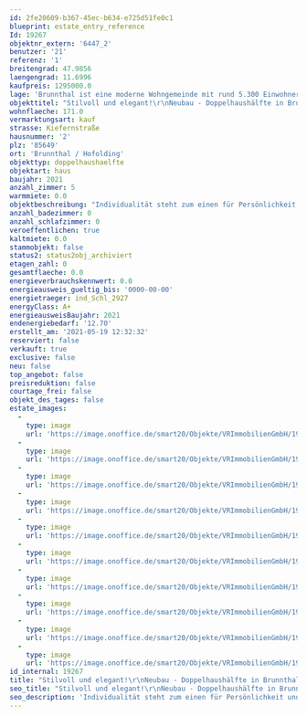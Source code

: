 ```yaml
---
id: 2fe20609-b367-45ec-b634-e725d51fe0c1
blueprint: estate_entry_reference
Id: 19267
objektnr_extern: '6447_2'
benutzer: '21'
referenz: '1'
breitengrad: 47.9856
laengengrad: 11.6996
kaufpreis: 1295000.0
lage: 'Brunnthal ist eine moderne Wohngemeinde mit rund 5.300 Einwohnern, die sehr günstig im südöstlichen Teil des Landkreises München liegt, ca. 20 km vom Zentrum der Landeshauptstadt entfernt. Der Ortsteil Hofolding bietet das Flair eines gemütlichen, bayerischen Dorfes mit einer eindrucksvollen Bergkulisse bei guter Sicht. Die Nähe zu den Alpen, die in ca. 30 Minuten zu erreichen sind u. zu einigen bayerischen Seen, wie zum Beispiel dem Tegernsee oder Chiemsee, erwecken bei manch einem Besucher Urlaubsgefühle. Hier lässt es sich bei hoher Wohn- und Lebensqualität hervorragend leben. Die Gemeinde Brunnthal bietet genug Kindergarten-, Krippen-, u. Nachmittagsbetreuungsplätze sowie eine Musikschule u. einen Turn- u. Sportverein. Auch weiterführende Schulen sowie ein Seniorenzentrum mit Pflegeplätzen befinden sich in unmittelbarer Nähe. Das Angebot an Gewerbe, Handwerk u. Dienstleistung ist vielfältig. Die Golfrange Brunnthal, diverse Reiterhöfe, Fußballplätze, Schwimmbäder, Tennisplätze usw. bieten die verschiedensten Freizeitmöglichkeiten. Spaziergänge oder Fahrradtouren über diverse Radwege in die nahen Wälder und Wiesen runden das vielseitige Angebot ab. Die nahen Skigebiete sind in ca. 35 Autominuten erreichbar. Alle Einkaufsmöglichkeiten, Ärzte und Apotheken liegen in der Umgebung. Ebenso ist eine Vielzahl an Tagescafés, Eisdielen und guten Restaurants/Biergärten vorhanden. Das Gemeindegebiet grenzt an die Gemeinden Aying, Sauerlach, Taufkirchen, Höhenkirchen-Siegertsbrunn u. Hohenbrunn. Mit der Buslinie 244 erreichen Sie die S7 in 10 Minuten. Diese befindet sich am Höhnenkirchner Bahnhofsplatz und verbindet Höhenkirchen-Siegertsbrunn u. München im 20 Minuten-Takt. Die S3 fährt vom Bahnhof Sauerlach. Diesen erreichen Sie, ebenfalls mit der Buslinie 244 in ca. 15 Minuten. Sie S3 fährt ebenfalls alle 20 Minuten in Richtung München. Die Autobahn A8, Ausfahrt "Hofoldinger Forst" ist ca. 1,5 km, die A99, Ausfahrt "Höhenkirchen Ottobrunn", ist ca. 8 km entfernt.'
objekttitel: "Stilvoll und elegant!\r\nNeubau - Doppelhaushälfte in Brunnthal/Hofolding!"
wohnflaeche: 171.0
vermarktungsart: kauf
strasse: Kiefernstraße
hausnummer: '2'
plz: '85649'
ort: 'Brunnthal / Hofolding'
objekttyp: doppelhaushaelfte
objektart: haus
baujahr: 2021
anzahl_zimmer: 5
warmmiete: 0.0
objektbeschreibung: "Individualität steht zum einen für Persönlichkeit und zum anderen für die Erfüllung der eigenen Träume. Die Doppelhaushälften erfüllen einen hohen Anspruch. Im Mittelpunkt steht ein hohes Maß an Lebensqualität. Klare Linien und ausgesuchte Materialien sind die charakteristischen Merkmale des Gebäudes. Vor allem sorgt die exquisite Architektur für den ganzheitlichen und eigenständigen Charakter. Hinter dieser extravaganten Fassade verbirgt sich ein hoher Anspruch durch den Einsatz von hochwertigen und umweltfreundlichen Materialien. Bei diesem Bauprojekt entstehen insgesamt zwei besonders großzügige Doppelhaushälften. Offenheit und Lichtdurchlässigkeit prägen die Wohnräume.\r\n\r\nDie Gebäude werden als energiesparende KfW-55 Energieeffizienzhäuser (GEG 2020) errichtet. Sie sind ausgestattet mit einer umweltfreundlichen Luft-Wärmepumpe. Auf solide Außenwände wird sehr großer Wert gelegt (massives Ziegelmauerwerk, 36,5 cm, Fabrikat Unipor, Coriso). Die Spenglerarbeiten werden in Titanzink ausgeführt. Die Fensterelemente in Farbe anthrazit mit Aluvorsatzschale außen und innen in weißer Farbe, erhalten eine Drei-Scheiben-Isolierverglasung. Es werden Rollläden aus Aluminium mit elektrischen Motoren an Fenster- und Türelementen (außer die Kellerfenster) eingebaut. Die Fensterbänke werden mit hochwertigem Juramarmor belegt. Die Häuser haben eine komfortable Raumhöhe. Hohe Innentüren schaffen ein schönes Ambiente. Die Räume werden mit keramischen Fliesen oder Markenholzparkett ausgestattet. Es wird in jedem Haus eine Fußbodenheizung mit elektronischer Einzelraumregelung verbaut. Eine Sanitärausstattung in Kombination mit stilvollen Armaturen der Hausserie der Firma Gienger und eine große Duschwanne mit bodenebenem Einstieg wird in den Bädern installiert. In allen Schlafräumen sowie in den Fluren werden Rauchmelder montiert. Zu jeder Doppelhaushälfte gehört ein Garten mit Terrasse. Auf Wunsch ist eine Doppelgarage oder ein große Einzelgarage möglich."
anzahl_badezimmer: 0
anzahl_schlafzimmer: 0
veroeffentlichen: true
kaltmiete: 0.0
stammobjekt: false
status2: status2obj_archiviert
etagen_zahl: 0
gesamtflaeche: 0.0
energieverbrauchskennwert: 0.0
energieausweis_gueltig_bis: '0000-00-00'
energietraeger: ind_Schl_2927
energyClass: A+
energieausweisBaujahr: 2021
endenergiebedarf: '12.70'
erstellt_am: '2021-05-19 12:32:32'
reserviert: false
verkauft: true
exclusive: false
neu: false
top_angebot: false
preisreduktion: false
courtage_frei: false
objekt_des_tages: false
estate_images:
  -
    type: image
    url: 'https://image.onoffice.de/smart20/Objekte/VRImmobilienGmbH/19267/_236785.jpg'
  -
    type: image
    url: 'https://image.onoffice.de/smart20/Objekte/VRImmobilienGmbH/19267/_236789.jpg'
  -
    type: image
    url: 'https://image.onoffice.de/smart20/Objekte/VRImmobilienGmbH/19267/_236793.jpg'
  -
    type: image
    url: 'https://image.onoffice.de/smart20/Objekte/VRImmobilienGmbH/19267/_236795.jpg'
  -
    type: image
    url: 'https://image.onoffice.de/smart20/Objekte/VRImmobilienGmbH/19267/6a34e69d-8225-4083-a2f6-87a73605add9.jpg'
  -
    type: image
    url: 'https://image.onoffice.de/smart20/Objekte/VRImmobilienGmbH/19267/1903662c-5e50-4868-aeb2-3a9b15f704c0.jpg'
  -
    type: image
    url: 'https://image.onoffice.de/smart20/Objekte/VRImmobilienGmbH/19267/f9b500dc-40b5-46e1-a108-3d2d0850cdb0.jpg'
  -
    type: image
    url: 'https://image.onoffice.de/smart20/Objekte/VRImmobilienGmbH/19267/2373f781-0217-476b-ac16-6631670b15b7.jpg'
  -
    type: image
    url: 'https://image.onoffice.de/smart20/Objekte/VRImmobilienGmbH/19267/142ead5e-f867-402e-9bc6-81582d687a32.jpg'
  -
    type: image
    url: 'https://image.onoffice.de/smart20/Objekte/VRImmobilienGmbH/19267/4fda950e-1765-4232-899d-b8f9f7f11283.jpg'
id_internal: 19267
title: "Stilvoll und elegant!\r\nNeubau - Doppelhaushälfte in Brunnthal/Hofolding!"
seo_title: "Stilvoll und elegant!\r\nNeubau - Doppelhaushälfte in Brunnthal/Hofolding!"
seo_description: 'Individualität steht zum einen für Persönlichkeit und zum anderen für die Erfüllung der eigenen Träume. Die Doppelhaushälften erfüllen einen hohen Anspr'
---
```

